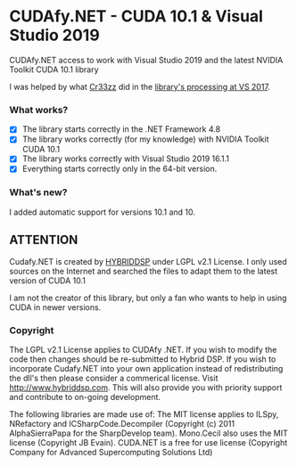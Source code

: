 # CUDAfy.NET - CUDA 10.1 & Visual Studio 2019
CUDAfy.NET access to work with Visual Studio 2019 and the latest NVIDIA Toolkit CUDA 10.1 library

I was helped by what [Cr33zz](https://github.com/Cr33zz) did in the [library's processing at VS 2017](https://github.com/Cr33zz/CUDAfy.NET).

### What works?
- [x] The library starts correctly in the .NET Framework 4.8
- [x] The library works correctly (for my knowledge) with NVIDIA Toolkit CUDA 10.1
- [x] The library works correctly with Visual Studio 2019 16.1.1
- [x] Everything starts correctly only in the 64-bit version.

### What's new?
I added automatic support for versions 10.1 and 10.

## ATTENTION
Cudafy.NET is created by [HYBRIDDSP](http://hybriddsp.com/products/cudafynet/) under LGPL v2.1 License.
I only used sources on the Internet and searched the files to adapt them to the latest version of CUDA 10.1

I am not the creator of this library, but only a fan who wants to help in using CUDA in newer versions.

### Copyright
The LGPL v2.1 License applies to CUDAfy .NET. If you wish to modify the code then changes should be re-submitted to Hybrid DSP. If you wish to incorporate Cudafy.NET into your own application instead of redistributing the dll's then please consider a commerical license. Visit http://www.hybriddsp.com. This will also provide you with priority support and contribute to on-going development.

The following libraries are made use of:
The MIT license applies to ILSpy, NRefactory and ICSharpCode.Decompiler (Copyright (c) 2011 AlphaSierraPapa for the SharpDevelop team).
Mono.Cecil also uses the MIT license (Copyright JB Evain).
CUDA.NET is a free for use license (Copyright Company for Advanced Supercomputing Solutions Ltd)
